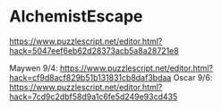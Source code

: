 # AlchemistEscape
https://www.puzzlescript.net/editor.html?hack=5047eef6eb62d28373acb5a8a28721e8

Maywen 9/4: https://www.puzzlescript.net/editor.html?hack=cf9d8acf829b51b131831cb8daf3bdaa
Oscar 9/6: https://www.puzzlescript.net/editor.html?hack=7cd9c2dbf58d9a1c6fe5d249e93cd435
